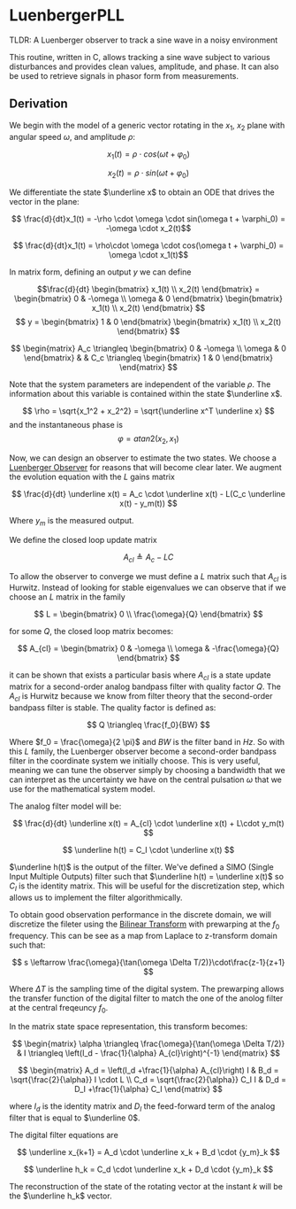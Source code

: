 # LuenbergerPLL

TLDR: A Luenberger observer to track a sine wave in a noisy environment

This routine, written in C, allows tracking a sine wave subject to various disturbances and provides clean values, amplitude, and phase. It can also be used to retrieve signals in phasor form from measurements.

## Derivation

We begin with the model of a generic vector rotating in the $x_1$, $x_2$ plane with angular speed $\omega$, and amplitude $\rho$:

$$ x_1(t) = \rho \cdot cos(\omega t + \varphi_0) $$

$$ x_2(t) = \rho \cdot sin(\omega t + \varphi_0) $$

We differentiate the state $\underline x$ to obtain an ODE that drives the vector in the plane:

$$ \frac{d}{dt}x_1(t) = -\rho \cdot \omega \cdot sin(\omega t + \varphi_0) = -\omega \cdot x_2(t)$$

$$ \frac{d}{dt}x_1(t) = \rho\cdot \omega \cdot cos(\omega t + \varphi_0) = \omega \cdot x_1(t)$$


In matrix form, defining an output $y$ we can define

$$\frac{d}{dt} 
\begin{bmatrix} x_1(t) 
\\ x_2(t) 
\end{bmatrix}  =
\begin{bmatrix}
0 & -\omega \\ 
\omega & 0
\end{bmatrix}
\begin{bmatrix}
x_1(t) \\ x_2(t)
\end{bmatrix} $$
$$
y = 
\begin{bmatrix}
1 & 0
\end{bmatrix}
\begin{bmatrix}
x_1(t) \\ x_2(t)
\end{bmatrix}
$$

$$
\begin{matrix}
A_c \triangleq 
\begin{bmatrix}
0 & -\omega \\ 
\omega & 0
\end{bmatrix}
& &
C_c \triangleq
\begin{bmatrix}
1 & 0
\end{bmatrix}
\end{matrix}
$$

Note that the system parameters are independent of the variable $\rho$. The information about this variable is contained within the state $\underline x$.

$$ \rho = \sqrt{x_1^2 + x_2^2} = \sqrt{\underline x^T \underline x} $$
and the instantaneous phase is
$$ \varphi = atan2(x_2, x_1) $$

Now, we can design an observer to estimate the two states. We choose a [Luenberger Observer](https://en.wikipedia.org/wiki/State_observer) for reasons that will become clear later. We augment the evolution equation with the $L$ gains matrix

$$ \frac{d}{dt} \underline x(t) = A_c \cdot \underline x(t) - L(C_c \underline x(t) - y_m(t)) $$

Where $y_m$ is the measured output.

We define the closed loop update matrix 

$$ A_{cl} \triangleq A_c - L C $$

To allow the observer to converge we must define a $L$ matrix such that $A_{cl}$ is Hurwitz. Instead of looking for stable eigenvalues we can observe that if we choose an $L$ matrix in the family 

$$ 
L = 
\begin{bmatrix} 
0 
\\ 
\frac{\omega}{Q} 
\end{bmatrix} 
$$

for some $Q$, the closed loop matrix becomes:

$$ A_{cl} = 
\begin{bmatrix}
0 & -\omega \\
\omega & -\frac{\omega}{Q}
\end{bmatrix}
$$

it can be shown that exists a particular basis where $A_{cl}$ is a state update matrix for a second-order analog bandpass filter with quality factor $Q$. The $A_{cl}$ is Hurwitz because we know from filter theory that the second-order bandpass filter is stable. The quality factor is defined as:

$$ Q \triangleq \frac{f_0}{BW} $$

Where $f_0 = \frac{\omega}{2 \pi}$ and $BW$ is the filter band in $Hz$. So with this $L$ family, the Luenberger observer become a second-order bandpass filter in the coordinate system we initially choose.
This is very useful, meaning we can tune the observer simply by choosing a bandwidth that we can interpret as the uncertainty we have on the central pulsation $\omega$ that we use for the mathematical system model.

The analog filter model will be:

$$ \frac{d}{dt} \underline x(t) = A_{cl} \cdot \underline x(t) + L\cdot y_m(t) $$

$$ \underline h(t) = C_I \cdot \underline x(t) $$

$\underline h(t)$ is the output of the filter. We've defined a SIMO (Single Input Multiple Outputs) filter such that $\underline h(t) = \underline x(t)$ so $C_I$ is the identity matrix. This will be useful for the discretization step, which allows us to implement the filter algorithmically.

To obtain good observation performance in the discrete domain, we will discretize the fileter using the [Bilinear Transform](https://en.wikipedia.org/wiki/Bilinear_transform) with prewarping at the $f_0$ frequency. This can be see as a map from Laplace to z-transform domain such that:

$$ s \leftarrow \frac{\omega}{\tan(\omega \Delta T/2)}\cdot\frac{z-1}{z+1} $$

Where $\Delta T$ is the sampling time of the digital system. The prewarping allows the transfer function of the digital filter to match the one of the anolog filter at the central freqeuncy $f_0$.

In the matrix state space representation, this transform becomes: 

$$
\begin{matrix} 
\alpha \triangleq \frac{\omega}{\tan(\omega \Delta T/2)} & 
I \triangleq \left(I_d - \frac{1}{\alpha} A_{cl}\right)^{-1} 
\end{matrix}
$$

$$
\begin{matrix} 
A_d = \left(I_d +\frac{1}{\alpha} A_{cl}\right) I & B_d = \sqrt{\frac{2}{\alpha}} I \cdot L \\
C_d = \sqrt{\frac{2}{\alpha}} C_I I & D_d = D_I +\frac{1}{\alpha} C_I 
\end{matrix}
$$

where $I_d$ is the identity matrix and $D_I$ the feed-forward term of the analog filter that is equal to $\underline 0$.

The digital filter equations are

$$ \underline x_{k+1} = A_d \cdot \underline x_k + B_d \cdot {y_m}_k $$

$$ \underline h_k = C_d \cdot \underline x_k + D_d \cdot {y_m}_k $$

The reconstruction of the state of the rotating vector at the instant $k$ will be the $\underline h_k$ vector.






